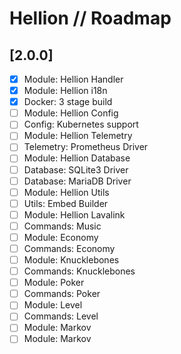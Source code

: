 # Hellion // Roadmap

## [2.0.0]

- [x] Module: Hellion Handler
- [x] Module: Hellion i18n
- [x] Docker: 3 stage build
- [ ] Module: Hellion Config
- [ ] Config: Kubernetes support
- [ ] Module: Hellion Telemetry
- [ ] Telemetry: Prometheus Driver
- [ ] Module: Hellion Database
- [ ] Database: SQLite3 Driver
- [ ] Database: MariaDB Driver
- [ ] Module: Hellion Utils
- [ ] Utils: Embed Builder
- [ ] Module: Hellion Lavalink
- [ ] Commands: Music
- [ ] Module: Economy
- [ ] Commands: Economy
- [ ] Module: Knucklebones
- [ ] Commands: Knucklebones
- [ ] Module: Poker
- [ ] Commands: Poker
- [ ] Module: Level
- [ ] Commands: Level
- [ ] Module: Markov
- [ ] Module: Markov
